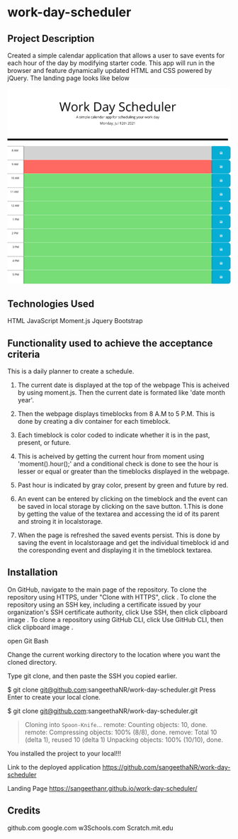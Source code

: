 # work-day-scheduler
## Project Description
  Created  a simple calendar application that allows a user to save events for each hour of the day by modifying starter code. This app will run in the browser and feature dynamically updated HTML and CSS powered by jQuery.
  The landing page looks like below

 ![landing Page image](/assets/images/landingPage.png)

## Technologies Used
  HTML
  JavaScript
  Moment.js
  Jquery
  Bootstrap

## Functionality used to achieve the acceptance criteria
 
 This is a daily planner to create a schedule.
1.  The current date is displayed at the top of the webpage
  This is acheived by using moment.js.
 Then the current date is formated like 'date month year'.
2.  Then the webpage displays timeblocks from 8 A.M to 5 P.M.
  This is done by creating a div container for each timeblock.

 3.  Each timeblock is color coded to indicate    whether it is in the past, present, or future.
   1. This is acheived by getting the current hour from moment using 'moment().hour();' and a conditional check is done to see the hour is lesser or equal or greater than the timeblocks displayed in the webpage.
  2. Past hour is indicated by gray color, present by green and future by red.
4. An event can be entered by clicking on the timeblock and the event can be saved in local storage by clicking on the save button.
  1.This  is done by getting the value of the textarea and accessing the id of its parent and stroing it in localstorage.
5. When the page is refreshed the saved events persist.
    This is done by saving the event in localstoraage and get the individual timeblock id and the coresponding event and displaying it in the timeblock textarea.

## Installation
On GitHub, navigate to the main page of the repository.
  To clone the repository using HTTPS, under "Clone with HTTPS", click . To clone the repository using an SSH key, including a certificate issued by your organization's SSH certificate authority, click Use SSH, then click clipboard image . To clone a repository using GitHub CLI, click Use GitHub CLI, then click clipboard image .

  open Git Bash
  
  Change the current working directory to the location where you want the cloned directory.
  
  Type git clone, and then paste the SSH  you copied earlier.

$ git clone git@github.com:sangeethaNR/work-day-scheduler.git
Press Enter to create your local clone.

$ git clone git@github.com:sangeethaNR/work-day-scheduler.git
> Cloning into `Spoon-Knife`...
> remote: Counting objects: 10, done.
> remote: Compressing objects: 100% (8/8), done.
> remove: Total 10 (delta 1), reused 10 (delta 1)
> Unpacking objects: 100% (10/10), done.

 You installed the project to your local!!!
 
  Link to the deployed application https://github.com/sangeethaNR/work-day-scheduler
  
  Landing Page  https://sangeethanr.github.io/work-day-scheduler/

  
  ## Credits
  github.com
  google.com
  w3Schools.com
  Scratch.mit.edu
